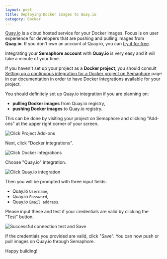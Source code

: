 ```yaml
---
layout: post
title: Deploying Docker images to Quay.io
category: Docker
---
```


[Quay.io](https://quay.io/) is a cloud hosted service for your Docker images.
Focus is on user experience for developers that are pushing and pulling images
from **Quay.io**. If you don't own an account at Quay.io, you can
[try it for free](https://quay.io/plans/?trial-plan=free).

Integrating your **Semaphore account** with **Quay.io** is very easy and it
will take a minute of your time.

If you haven't set up your project as a **Docker project**, you should consult
[Setting up a continuous integration for a Docker project on Semaphore](/docs/docker/setting-up-continuous-integration-for-docker-project.html)
page in our documentation in order to have Docker integrations available for
your project.

You should definitely set up Quay.io integration if you are planning on:

  - **pulling Docker images** from Quay.io registry,
  - **pushing Docker images** to Quay.io registry.

This can be done by visiting your project on Semaphore and clicking "Add-ons"
at the upper right corner of your screen.

<img src="" class="img-responsive img-bordered" alt="Click Project Add-ons">

Next, click "Docker integrations".

<img src="" class="img-responsive img-bordered" alt="Click Docker integrations">

Choose "Quay.io" integration.

<img src="" class="img-responsive img-bordered" alt="Click Quay.io integration">

Then you will be prompted with three input fields:

  - Quay.io `Username`,
  - Quay.io `Password`,
  - Quay.io `Email address`.

Please input these and test if your credentials are valid
by clicking the "Test" button.

<img src="" class="img-responsive img-bordered" alt="Successful connection test and Save">

If the credentials you provided are valid, click "Save". You can now push or
pull images on Quay.io through Semaphore.

Happy building!
